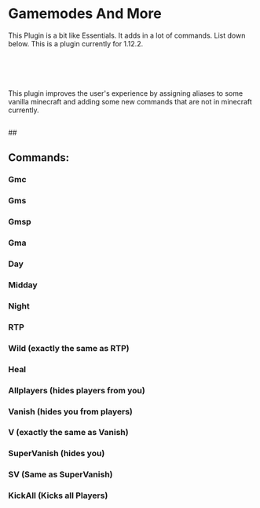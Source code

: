 # Gamemodes And More
This Plugin is a bit like Essentials. It adds in a lot of commands. List down below. This is a plugin currently for 1.12.2.
## 
##  
## 
This plugin improves the user's experience by assigning aliases to some vanilla minecraft and adding some new commands that are not in minecraft currently.
## 
## 
## 
## Commands:

### Gmc
### Gms
### Gmsp
### Gma
### Day
### Midday
### Night
### RTP
### Wild (exactly the same as RTP)
### Heal
### Allplayers (hides players from you)
### Vanish (hides you from players)
### V (exactly the same as Vanish)
### SuperVanish (hides you)
### SV (Same as SuperVanish)
### KickAll (Kicks all Players)
